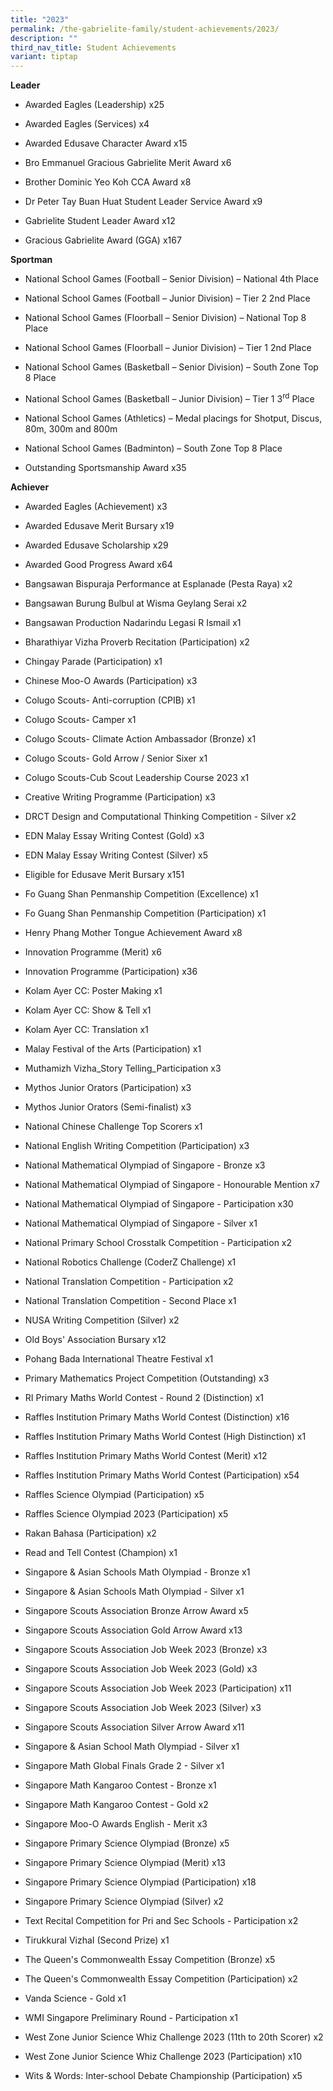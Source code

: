 ```yaml
---
title: "2023"
permalink: /the-gabrielite-family/student-achievements/2023/
description: ""
third_nav_title: Student Achievements
variant: tiptap
---
```

<p><strong>Leader</strong>
</p>
<ul data-tight="true" class="tight">
<li>
<p>Awarded Eagles (Leadership) x25</p>
</li>
<li>
<p>Awarded Eagles (Services) x4</p>
</li>
<li>
<p>Awarded Edusave Character Award x15</p>
</li>
<li>
<p>Bro Emmanuel Gracious Gabrielite Merit Award x6</p>
</li>
<li>
<p>Brother Dominic Yeo Koh CCA Award x8</p>
</li>
<li>
<p>Dr Peter Tay Buan Huat Student Leader Service Award x9</p>
</li>
<li>
<p>Gabrielite Student Leader Award x12</p>
</li>
<li>
<p>Gracious Gabrielite Award (GGA) x167</p>
</li>
</ul>
<p><strong>Sportman</strong>
</p>
<ul data-tight="true" class="tight">
<li>
<p>National School Games (Football – Senior Division) – National 4th Place</p>
</li>
<li>
<p>National School Games (Football – Junior Division) – Tier 2 2nd Place</p>
</li>
<li>
<p>National School Games (Floorball – Senior Division) – National Top 8 Place</p>
</li>
<li>
<p>National School Games (Floorball – Junior Division) – Tier 1 2nd Place</p>
</li>
<li>
<p>National School Games (Basketball – Senior Division) – South Zone Top
8 Place</p>
</li>
<li>
<p>National School Games (Basketball – Junior Division) – Tier 1 3<sup>rd</sup> Place</p>
</li>
<li>
<p>National School Games (Athletics) – Medal placings for Shotput, Discus,
80m, 300m and 800m</p>
</li>
<li>
<p>National School Games (Badminton) – South Zone Top 8 Place</p>
</li>
<li>
<p>Outstanding Sportsmanship Award x35</p>
</li>
</ul>
<p><strong>Achiever</strong>
</p>
<ul data-tight="true" class="tight">
<li>
<p>Awarded Eagles (Achievement) x3</p>
</li>
<li>
<p>Awarded Edusave Merit Bursary x19</p>
</li>
<li>
<p>Awarded Edusave Scholarship x29</p>
</li>
<li>
<p>Awarded Good Progress Award x64</p>
</li>
<li>
<p>Bangsawan Bispuraja Performance at Esplanade (Pesta Raya) x2</p>
</li>
<li>
<p>Bangsawan Burung Bulbul at Wisma Geylang Serai x2</p>
</li>
<li>
<p>Bangsawan Production Nadarindu Legasi R Ismail x1</p>
</li>
<li>
<p>Bharathiyar Vizha Proverb Recitation (Participation) x2</p>
</li>
<li>
<p>Chingay Parade (Participation) x1</p>
</li>
<li>
<p>Chinese Moo-O Awards (Participation) x3</p>
</li>
<li>
<p>Colugo Scouts- Anti-corruption (CPIB) x1</p>
</li>
<li>
<p>Colugo Scouts- Camper x1</p>
</li>
<li>
<p>Colugo Scouts- Climate Action Ambassador (Bronze) x1</p>
</li>
<li>
<p>Colugo Scouts- Gold Arrow / Senior Sixer x1</p>
</li>
<li>
<p>Colugo Scouts-Cub Scout Leadership Course 2023 x1</p>
</li>
<li>
<p>Creative Writing Programme (Participation) x3</p>
</li>
<li>
<p>DRCT Design and Computational Thinking Competition - Silver x2</p>
</li>
<li>
<p>EDN Malay Essay Writing Contest (Gold) x3</p>
</li>
<li>
<p>EDN Malay Essay Writing Contest (Silver) x5</p>
</li>
<li>
<p>Eligible for Edusave Merit Bursary x151</p>
</li>
<li>
<p>Fo Guang Shan Penmanship Competition (Excellence) x1</p>
</li>
<li>
<p>Fo Guang Shan Penmanship Competition (Participation) x1</p>
</li>
<li>
<p>Henry Phang Mother Tongue Achievement Award x8</p>
</li>
<li>
<p>Innovation Programme (Merit) x6</p>
</li>
<li>
<p>Innovation Programme (Participation) x36</p>
</li>
<li>
<p>Kolam Ayer CC: Poster Making x1</p>
</li>
<li>
<p>Kolam Ayer CC: Show &amp; Tell x1</p>
</li>
<li>
<p>Kolam Ayer CC: Translation x1</p>
</li>
<li>
<p>Malay Festival of the Arts (Participation) x1</p>
</li>
<li>
<p>Muthamizh Vizha_Story Telling_Participation x3</p>
</li>
<li>
<p>Mythos Junior Orators (Participation) x3</p>
</li>
<li>
<p>Mythos Junior Orators (Semi-finalist) x3</p>
</li>
<li>
<p>National Chinese Challenge Top Scorers x1</p>
</li>
<li>
<p>National English Writing Competition (Participation) x3</p>
</li>
<li>
<p>National Mathematical Olympiad of Singapore - Bronze x3</p>
</li>
<li>
<p>National Mathematical Olympiad of Singapore - Honourable Mention x7</p>
</li>
<li>
<p>National Mathematical Olympiad of Singapore - Participation x30</p>
</li>
<li>
<p>National Mathematical Olympiad of Singapore - Silver x1</p>
</li>
<li>
<p>National Primary School Crosstalk Competition - Participation x2</p>
</li>
<li>
<p>National Robotics Challenge (CoderZ Challenge) x1</p>
</li>
<li>
<p>National Translation Competition - Participation x2</p>
</li>
<li>
<p>National Translation Competition - Second Place x1</p>
</li>
<li>
<p>NUSA Writing Competition (Silver) x2</p>
</li>
<li>
<p>Old Boys' Association Bursary x12</p>
</li>
<li>
<p>Pohang Bada International Theatre Festival x1</p>
</li>
<li>
<p>Primary Mathematics Project Competition (Outstanding) x3</p>
</li>
<li>
<p>RI Primary Maths World Contest - Round 2 (Distinction) x1</p>
</li>
<li>
<p>Raffles Institution Primary Maths World Contest (Distinction) x16</p>
</li>
<li>
<p>Raffles Institution Primary Maths World Contest (High Distinction) x1</p>
</li>
<li>
<p>Raffles Institution Primary Maths World Contest (Merit) x12</p>
</li>
<li>
<p>Raffles Institution Primary Maths World Contest (Participation) x54</p>
</li>
<li>
<p>Raffles Science Olympiad (Participation) x5</p>
</li>
<li>
<p>Raffles Science Olympiad 2023 (Participation) x5</p>
</li>
<li>
<p>Rakan Bahasa (Participation) x2</p>
</li>
<li>
<p>Read and Tell Contest (Champion) x1</p>
</li>
<li>
<p>Singapore &amp; Asian Schools Math Olympiad - Bronze x1</p>
</li>
<li>
<p>Singapore &amp; Asian Schools Math Olympiad - Silver x1</p>
</li>
<li>
<p>Singapore Scouts Association Bronze Arrow Award x5</p>
</li>
<li>
<p>Singapore Scouts Association Gold Arrow Award x13</p>
</li>
<li>
<p>Singapore Scouts Association Job Week 2023 (Bronze) x3</p>
</li>
<li>
<p>Singapore Scouts Association Job Week 2023 (Gold) x3</p>
</li>
<li>
<p>Singapore Scouts Association Job Week 2023 (Participation) x11</p>
</li>
<li>
<p>Singapore Scouts Association Job Week 2023 (Silver) x3</p>
</li>
<li>
<p>Singapore Scouts Association Silver Arrow Award x11</p>
</li>
<li>
<p>Singapore &amp; Asian School Math Olympiad - Silver x1</p>
</li>
<li>
<p>Singapore Math Global Finals Grade 2 - Silver x1</p>
</li>
<li>
<p>Singapore Math Kangaroo Contest - Bronze x1</p>
</li>
<li>
<p>Singapore Math Kangaroo Contest - Gold x2</p>
</li>
<li>
<p>Singapore Moo-O Awards English - Merit x3</p>
</li>
<li>
<p>Singapore Primary Science Olympiad (Bronze) x5</p>
</li>
<li>
<p>Singapore Primary Science Olympiad (Merit) x13</p>
</li>
<li>
<p>Singapore Primary Science Olympiad (Participation) x18</p>
</li>
<li>
<p>Singapore Primary Science Olympiad (Silver) x2</p>
</li>
<li>
<p>Text Recital Competition for Pri and Sec Schools - Participation x2</p>
</li>
<li>
<p>Tirukkural VizhaI (Second Prize) x1</p>
</li>
<li>
<p>The Queen's Commonwealth Essay Competition (Bronze) x5</p>
</li>
<li>
<p>The Queen's Commonwealth Essay Competition (Participation) x2</p>
</li>
<li>
<p>Vanda Science - Gold x1</p>
</li>
<li>
<p>WMI Singapore Preliminary Round - Participation x1</p>
</li>
<li>
<p>West Zone Junior Science Whiz Challenge 2023 (11th to 20th Scorer) x2</p>
</li>
<li>
<p>West Zone Junior Science Whiz Challenge 2023 (Participation) x10</p>
</li>
<li>
<p>Wits &amp; Words: Inter-school Debate Championship (Participation) x5</p>
<p></p>
</li>
</ul>
<p></p>